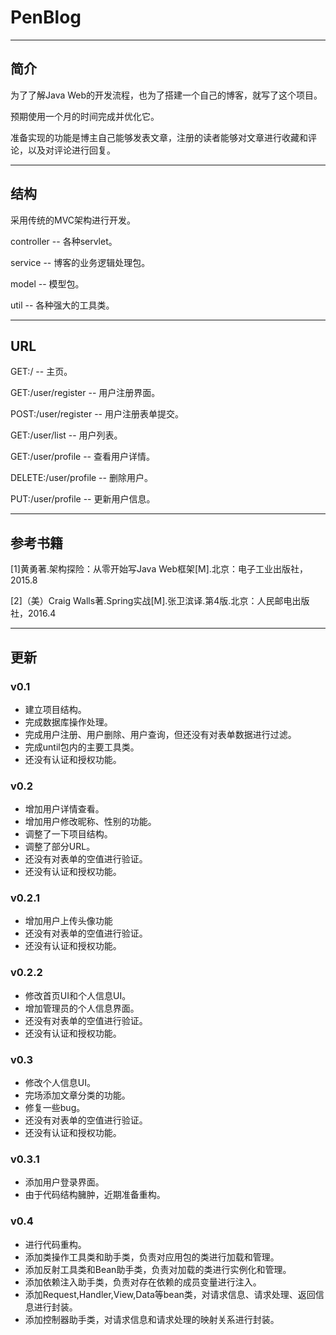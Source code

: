 # PenBlog

*****

## 简介
  为了了解Java Web的开发流程，也为了搭建一个自己的博客，就写了这个项目。

  预期使用一个月的时间完成并优化它。

  准备实现的功能是博主自己能够发表文章，注册的读者能够对文章进行收藏和评论，以及对评论进行回复。

***

## 结构
  采用传统的MVC架构进行开发。

  controller -- 各种servlet。

  service -- 博客的业务逻辑处理包。

  model -- 模型包。

  util -- 各种强大的工具类。

***

## URL
  GET:/ -- 主页。


  GET:/user/register -- 用户注册界面。

  POST:/user/register -- 用户注册表单提交。

  GET:/user/list -- 用户列表。
  
  GET:/user/profile -- 查看用户详情。

  DELETE:/user/profile -- 删除用户。
  
  PUT:/user/profile -- 更新用户信息。
    
***

## 参考书籍
  [1]黄勇著.架构探险：从零开始写Java Web框架[M].北京：电子工业出版社，2015.8

  [2]（美）Craig Walls著.Spring实战[M].张卫滨译.第4版.北京：人民邮电出版社，2016.4

***

## 更新
### v0.1
  + 建立项目结构。
  + 完成数据库操作处理。
  + 完成用户注册、用户删除、用户查询，但还没有对表单数据进行过滤。
  + 完成until包内的主要工具类。
  + 还没有认证和授权功能。

### v0.2
  + 增加用户详情查看。
  + 增加用户修改昵称、性别的功能。
  + 调整了一下项目结构。
  + 调整了部分URL。
  + 还没有对表单的空值进行验证。
  + 还没有认证和授权功能。
  
### v0.2.1
  + 增加用户上传头像功能
  + 还没有对表单的空值进行验证。
  + 还没有认证和授权功能。
  
### v0.2.2
  + 修改首页UI和个人信息UI。
  + 增加管理员的个人信息界面。
  + 还没有对表单的空值进行验证。
  + 还没有认证和授权功能。
  
### v0.3
  + 修改个人信息UI。
  + 完场添加文章分类的功能。
  + 修复一些bug。
  + 还没有对表单的空值进行验证。
  + 还没有认证和授权功能。
  
### v0.3.1
  + 添加用户登录界面。
  + 由于代码结构臃肿，近期准备重构。
  
### v0.4
  + 进行代码重构。
  + 添加类操作工具类和助手类，负责对应用包的类进行加载和管理。
  + 添加反射工具类和Bean助手类，负责对加载的类进行实例化和管理。
  + 添加依赖注入助手类，负责对存在依赖的成员变量进行注入。
  + 添加Request,Handler,View,Data等bean类，对请求信息、请求处理、返回信息进行封装。
  + 添加控制器助手类，对请求信息和请求处理的映射关系进行封装。
